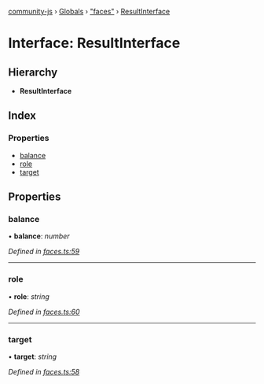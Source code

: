 [community-js](../README.md) › [Globals](../globals.md) › ["faces"](../modules/_faces_.md) › [ResultInterface](_faces_.resultinterface.md)

# Interface: ResultInterface

## Hierarchy

* **ResultInterface**

## Index

### Properties

* [balance](_faces_.resultinterface.md#balance)
* [role](_faces_.resultinterface.md#role)
* [target](_faces_.resultinterface.md#target)

## Properties

###  balance

• **balance**: *number*

*Defined in [faces.ts:59](https://github.com/CommunityXYZ/community-js/blob/5815a0e/src/faces.ts#L59)*

___

###  role

• **role**: *string*

*Defined in [faces.ts:60](https://github.com/CommunityXYZ/community-js/blob/5815a0e/src/faces.ts#L60)*

___

###  target

• **target**: *string*

*Defined in [faces.ts:58](https://github.com/CommunityXYZ/community-js/blob/5815a0e/src/faces.ts#L58)*
